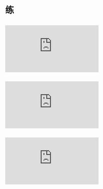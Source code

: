 # 练
## ![LeetCode234.回文链表](https://github.com/zhangsui1997/LeetCode-JianZhiOffer/blob/master/Now%20or%20never/LeetCode234.回文链表.md)
## ![将单向链表按某值划分为左边小，中间相等，右边大的形式](https://github.com/zhangsui1997/LeetCode-JianZhiOffer/blob/master/Now%20or%20never/将单向链表按某值划分为左边小，中间相等，右边大的形式.md)
## ![LeetCode138. 复制带随机指针的链表](https://github.com/zhangsui1997/Coding-record/blob/master/Now%20or%20never/LeetCode138.%20%E5%A4%8D%E5%88%B6%E5%B8%A6%E9%9A%8F%E6%9C%BA%E6%8C%87%E9%92%88%E7%9A%84%E9%93%BE%E8%A1%A8.md)
